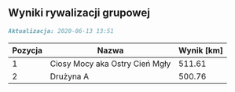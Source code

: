 ## Wyniki rywalizacji grupowej

```markdown
Aktualizacja: 2020-06-13 13:51
```

Pozycja | Nazwa | Wynik [km] |
------------ | -------------  | -------------
 1 |Ciosy Mocy aka Ostry Cień Mgły | 511.61 
 2 |Drużyna A | 500.76